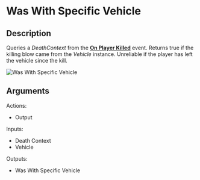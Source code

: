 # Was With Specific Vehicle

## Description

Queries a _DeathContext_ from the [**On Player Killed**](on-player-killed.md) event. Returns true if the killing blow came from the _Vehicle_ instance. Unreliable if the player has left the vehicle since the kill.

![Was With Specific Vehicle](../../.gitbook/assets/images/scripting/events-players/waswithspecificvehicle.png)

## Arguments

Actions:

- Output

Inputs:

- Death Context
- Vehicle

Outputs:

- Was With Specific Vehicle
